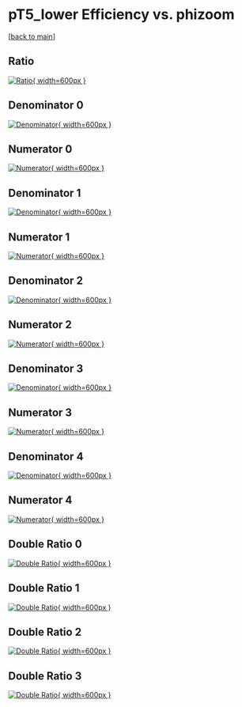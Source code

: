 # pT5_lower Efficiency vs. phizoom

[[back to main](./)]



## Ratio

[![Ratio](../mtv/var/pT5_lower_loweta_13_-1_eff_phizoom.png){ width=600px }](../mtv/var/pT5_lower_loweta_13_-1_eff_phizoom.pdf)

## Denominator 0

[![Denominator](../mtv/den/pT5_lower_loweta_13_-1_eff_phizoom_den0.png){ width=600px }](../mtv/den/pT5_lower_loweta_13_-1_eff_phizoom_den0.pdf)

## Numerator 0

[![Numerator](../mtv/num/pT5_lower_loweta_13_-1_eff_phizoom_num0.png){ width=600px }](../mtv/num/pT5_lower_loweta_13_-1_eff_phizoom_num0.pdf)

## Denominator 1

[![Denominator](../mtv/den/pT5_lower_loweta_13_-1_eff_phizoom_den1.png){ width=600px }](../mtv/den/pT5_lower_loweta_13_-1_eff_phizoom_den1.pdf)

## Numerator 1

[![Numerator](../mtv/num/pT5_lower_loweta_13_-1_eff_phizoom_num1.png){ width=600px }](../mtv/num/pT5_lower_loweta_13_-1_eff_phizoom_num1.pdf)

## Denominator 2

[![Denominator](../mtv/den/pT5_lower_loweta_13_-1_eff_phizoom_den2.png){ width=600px }](../mtv/den/pT5_lower_loweta_13_-1_eff_phizoom_den2.pdf)

## Numerator 2

[![Numerator](../mtv/num/pT5_lower_loweta_13_-1_eff_phizoom_num2.png){ width=600px }](../mtv/num/pT5_lower_loweta_13_-1_eff_phizoom_num2.pdf)

## Denominator 3

[![Denominator](../mtv/den/pT5_lower_loweta_13_-1_eff_phizoom_den3.png){ width=600px }](../mtv/den/pT5_lower_loweta_13_-1_eff_phizoom_den3.pdf)

## Numerator 3

[![Numerator](../mtv/num/pT5_lower_loweta_13_-1_eff_phizoom_num3.png){ width=600px }](../mtv/num/pT5_lower_loweta_13_-1_eff_phizoom_num3.pdf)

## Denominator 4

[![Denominator](../mtv/den/pT5_lower_loweta_13_-1_eff_phizoom_den4.png){ width=600px }](../mtv/den/pT5_lower_loweta_13_-1_eff_phizoom_den4.pdf)

## Numerator 4

[![Numerator](../mtv/num/pT5_lower_loweta_13_-1_eff_phizoom_num4.png){ width=600px }](../mtv/num/pT5_lower_loweta_13_-1_eff_phizoom_num4.pdf)

## Double Ratio 0

[![Double Ratio](../mtv/ratio/pT5_lower_loweta_13_-1_eff_phizoom_ratio0.png){ width=600px }](../mtv/ratio/pT5_lower_loweta_13_-1_eff_phizoom_ratio0.pdf)

## Double Ratio 1

[![Double Ratio](../mtv/ratio/pT5_lower_loweta_13_-1_eff_phizoom_ratio1.png){ width=600px }](../mtv/ratio/pT5_lower_loweta_13_-1_eff_phizoom_ratio1.pdf)

## Double Ratio 2

[![Double Ratio](../mtv/ratio/pT5_lower_loweta_13_-1_eff_phizoom_ratio2.png){ width=600px }](../mtv/ratio/pT5_lower_loweta_13_-1_eff_phizoom_ratio2.pdf)

## Double Ratio 3

[![Double Ratio](../mtv/ratio/pT5_lower_loweta_13_-1_eff_phizoom_ratio3.png){ width=600px }](../mtv/ratio/pT5_lower_loweta_13_-1_eff_phizoom_ratio3.pdf)


